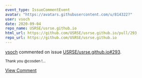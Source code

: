 ```yaml
---
event_type: IssueCommentEvent
avatar: "https://avatars.githubusercontent.com/u/814322?"
user: vsoch
date: 2020-09-04
repo_name: USRSE/usrse.github.io
html_url: https://github.com/USRSE/usrse.github.io/pull/293
repo_url: https://github.com/USRSE/usrse.github.io
---
```


<a href='https://github.com/vsoch' target='_blank'>vsoch</a> commented on issue <a href='https://github.com/USRSE/usrse.github.io/pull/293' target='_blank'>USRSE/usrse.github.io#293</a>.

<small>Thank you @cosden !...</small>

<a href='https://github.com/USRSE/usrse.github.io/pull/293' target='_blank'>View Comment</a>